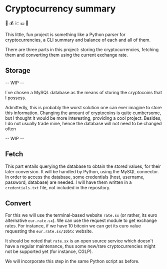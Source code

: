 # Cryptocurrency summary

:currency_exchange: :moneybag: :chart: :euro: :money_with_wings:

This little, fun project is something like a Python parser for cryptocurrencies, a CLI summary and balance of each and all of them.

There are three parts in this project: storing the cryptocurrencies, fetching them and converting them using the current exchange rate.

## Storage 

-- WIP --

I´ve chosen a MySQL database as the means of storing the cryptocoins that I possess. 

Admittedly, this is probably the worst solution one can ever imagine to store this information. Changing the amount of cryptocoins is quite cumbersome, but I thought it would be more interesting, providing a cool project. Besides, I do not usually trade mine, hence the database will not need to be changed often

-- WIP --

## Fetch

This part entails querying the database to obtain the stored values, for their later conversion. It will be handled by Python, using the MySQL connector. In order to access the database, some credentials (host, username, password, database) are needed. I will have them written in a `credentials.txt` file, not included in the repository.




## Convert

For this we will use the terminal-based website `rate.sx` (or rather, its euro alternative `eur.rate.sx`). We can use the request module to get exchange rates. For instance, if we have 10 bitcoin we can get its euro value requesting the `eur.rate.sx/10btc` website.

It should be noted that `rate.sx` is an open source service which doesn't have a regular maintenance, thus some new/rare cryptocurrencies might not be supported yet (for instance, CGLP).

We will incorporate this step in the same Python script as before.
